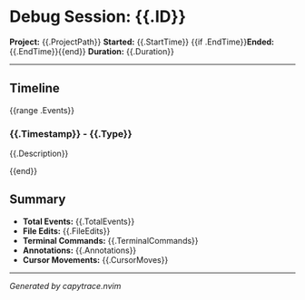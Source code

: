 # Debug Session: {{.ID}}

**Project:** {{.ProjectPath}}
**Started:** {{.StartTime}}
{{if .EndTime}}**Ended:** {{.EndTime}}{{end}}
**Duration:** {{.Duration}}

---

## Timeline

{{range .Events}}
### {{.Timestamp}} - {{.Type}}
{{.Description}}

{{end}}

## Summary

- **Total Events:** {{.TotalEvents}}
- **File Edits:** {{.FileEdits}}
- **Terminal Commands:** {{.TerminalCommands}}
- **Annotations:** {{.Annotations}}
- **Cursor Movements:** {{.CursorMoves}}

---

*Generated by capytrace.nvim*